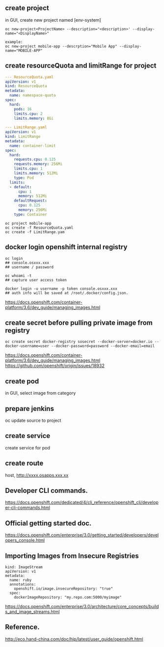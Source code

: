 ## create project 
in GUI, create new project named [env-system]
```
oc new-project<ProjectName> --description="<description>' --display-name="<DisplayName>"

example: 
oc new-project mobile-app --descrption="Mobile App" --display-name="MOBILE-APP"
```
## create resourceQuota and limitRange for project
```yaml
--- ResourceQuota.yaml 
apiVersion: v1
kind: ResourceQuota
metadata:
  name: namespace-quota
spec:
  hard:
    pods: 16
    limits.cpu: 2
    limits.memory: 8Gi
    
--- LimitRange.yaml
apiVersion: v1
kind: LimitRange
metadata:
  name: container-limit
spec:
  hard:
    requests.cpu: 0.125
    requests.memory: 256Mi
    limits.cpu: 1
    limits.memory: 512Mi
    type: Pod
  limits:
  - default:
      cpu: 1
      memory: 512Mi
    defaultRequest:
      cpu: 0.125
      memory: 256Mi
    type: Container
```

```
oc project mobile-app
oc create -f ResourceQuota.yaml
oc create -f LimitRange.yam
```
## docker login openshift internal registry
```
oc login
## console.osxxx.xxx
## username / password

oc whoami -t
## capture user access token

docker login -u username -p token console.osxxx.xxx
## auth info will be saved at /root/.docker/config.json.
```
https://docs.openshift.com/container-platform/3.6/dev_guide/managing_images.html  

## create secret before pulling private image from registry
```
oc create secret docker-registry sosecret --docker-server=docker.io --docker-username=user --docker-password=password --docker-email=email

```
https://docs.openshift.com/container-platform/3.6/dev_guide/managing_images.html  
https://github.com/openshift/origin/issues/18932   



## create pod
in GUI, select image from category

## prepare jenkins
oc update source to project

## create service 
create service for pod

## create route
host, http://xxxx.osapps.xxx.xx

## Developer CLI commands. 
https://docs.openshift.com/dedicated/4/cli_reference/openshift_cli/developer-cli-commands.html

## Official getting started doc. 
https://docs.openshift.com/enterprise/3.0/getting_started/developers/developers_console.html   

## Importing Images from Insecure Registries
```
kind: ImageStream
apiVersion: v1
metadata:
  name: ruby
  annotations:
    openshift.io/image.insecureRepository: "true"
  spec:
    dockerImageRepository: "my.repo.com:5000/myimage"
```
https://docs.openshift.com/enterprise/3.0/architecture/core_concepts/builds_and_image_streams.html   

## Reference. 
http://eco.hand-china.com/doc/hip/latest/user_guide/openshift.html 




